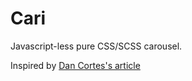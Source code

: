 # Cari

Javascript-less pure CSS/SCSS carousel.

Inspired by [Dan Cortes's article](http://dancort.es/web-design/2015/05/17/how-to-make-carousel-only-html-css-no-javascript.html#target-item-1)